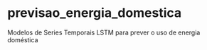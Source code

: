 # previsao_energia_domestica
Modelos de Series Temporais LSTM para prever o uso de energia doméstica
